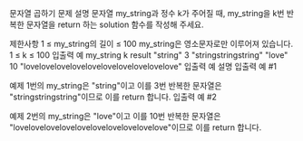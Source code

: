 문자열 곱하기
문제 설명
문자열 my_string과 정수 k가 주어질 때, my_string을 k번 반복한 문자열을 return 하는 solution 함수를 작성해 주세요.

제한사항
1 ≤ my_string의 길이 ≤ 100
my_string은 영소문자로만 이루어져 있습니다.
1 ≤ k ≤ 100
입출력 예
my_string	k	result
"string"	3	"stringstringstring"
"love"	10	"lovelovelovelovelovelovelovelovelovelove"
입출력 예 설명
입출력 예 #1

예제 1번의 my_string은 "string"이고 이를 3번 반복한 문자열은 "stringstringstring"이므로 이를 return 합니다.
입출력 예 #2

예제 2번의 my_string은 "love"이고 이를 10번 반복한 문자열은 "lovelovelovelovelovelovelovelovelovelove"이므로 이를 return 합니다.